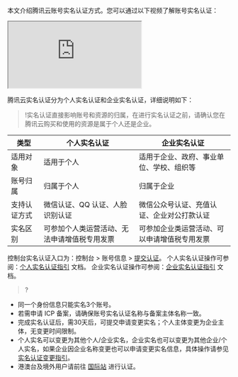 本文介绍腾讯云账号实名认证方式。您可以通过以下视频了解账号实名认证：
<div class="doc-video-mod"><iframe src="https://cloud.tencent.com/edu/learning/quick-play/2109-25385?source=gw.doc.media&withPoster=1&notip=1" ></iframe></div>

腾讯云实名认证分为个人实名认证和企业实名认证，详细说明如下：
>!实名认证直接影响账号和资源的归属，在进行实名认证之前，请确认您在腾讯云购买和使用的资源是属于个人还是企业。 


| 类型 |个人实名认证 | 企业实名认证 |
|---------|---------|---------|
| 适用对象 | 适用于个人  | 适用于企业、政府、事业单位、学校、组织等 |
| 账号归属 | 归属于个人  | 归属于企业 |
| 支持认证方式 | 微信认证、QQ 认证、人脸识别认证     | 微信公众号认证、充值认证、企业对公打款认证  |
| 实名区别 | 可参加个人类运营活动、无法申请增值税专用发票| 可参加企业类运营活动、可以申请增值税专用发票 |

控制台实名认证入口为：控制台 > 账号信息 > [提交认证](https://console.cloud.tencent.com/developer/auth)。
个人实名认证操作可参阅：[个人实名认证指引](https://cloud.tencent.com/document/product/378/10495) 文档。
企业实名认证操作可参阅：[企业实名认证指引](https://cloud.tencent.com/document/product/378/10496) 文档。


>?
- 同一个身份信息只能实名3个账号。
- 若需申请 ICP 备案，请确保账号实名认证名称与备案主体名称一致。
- 完成实名认证后，需30天后，可提交申请变更实名；个人主体变更为企业主体，无变更时间限制。
- 个人实名可以变更为其他个人/企业实名，企业实名也可以变更为其他企业/个人实名，如果企业因企业名称变更也可以申请变更实名信息，具体操作请参见 [实名认证变更指引](https://cloud.tencent.com/document/product/378/34075)。
- 港澳台及境外用户请前往 [国际站](https://intl.cloud.tencent.com/) 进行认证。


